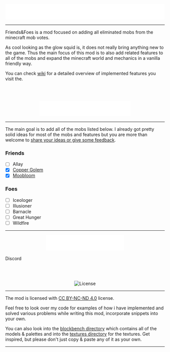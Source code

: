 <p align="center">
    <img src="https://github.com/Faboslav/friends-and-foes/blob/master/.github/assets/title.svg?raw=true" height="48" title="Friends&Foes" alt="Friends&Foes">
</p>

---

Friends&Foes is a mod focused on adding all eliminated mobs from the minecraft mob votes.

As cool looking as the glow squid is, it does not really bring anything new to the game.
Thus the main focus of this mod is to also add related features to all of the mobs and expand the minecraft world and mechanics in a vanilla friendly way.

You can check [wiki](wiki) for a detailed overview of implemented features you visit the.

<br>
<br>

<p align="center">
    <img src="https://github.com/Faboslav/friends-and-foes/blob/master/.github/assets/roadmap.svg?raw=true" height="48" title="Roadmap" alt="Roadmap">
</p>

---

The main goal is to add all of the mobs listed below.
I already got pretty solid ideas for most of the mobs and features but you are more than welcome to [share your ideas or give some feedback](feature_request).

### Friends

- [ ] Allay
- [x] [Copper Golem](https://github.com/Faboslav/friends-and-foes/wiki/Copper-Golem)
- [x] [Moobloom](https://github.com/Faboslav/friends-and-foes/wiki/Moobloom)

### Foes
- [ ] Iceologer
- [ ] Illusioner
- [ ] Barnacle
- [ ] Great Hunger
- [ ] Wildfire

---

<p align="center">
  <img src="https://github.com/Faboslav/friends-and-foes/blob/master/.github/assets/socials.svg?raw=true" height="48" title="Socials" alt="Socials">
</p>

Discord

<br>
<br>

<p align="center">
  <img src="https://github.com/Faboslav/friends-and-foes/blob/master/.github/assets/license.svg?raw=true" height="48" title="License" alt="License">
</p>

---

The mod is licensed with [CC BY-NC-ND 4.0](license) license.

Feel free to look over my code for examples of how i have implemented and solved various problems while writing this mod, incorporate snippets into your own.

You can also look into the [blockbench directory](blockbench) which contains all of the models & palettes and into the [textures directory](textures) for the textures.
Get inspired, but please don't just copy & paste any of it as your own.

---

[feature_request]: https://github.com/Faboslav/friends-and-foes/issues/new?assignees=Faboslav&labels=feature&template=feature_request.md&title=
[wiki]: https://github.com/Faboslav/friends-and-foes/wiki
[blockbench]: https://github.com/Faboslav/friends-and-foes/tree/master/blockbench
[textures]: https://github.com/Faboslav/friends-and-foes/tree/master/src/main/resources/assets/friendsandfoes/textures
[license]: https://github.com/Faboslav/friends-and-foes/blob/master/LICENSE.txt